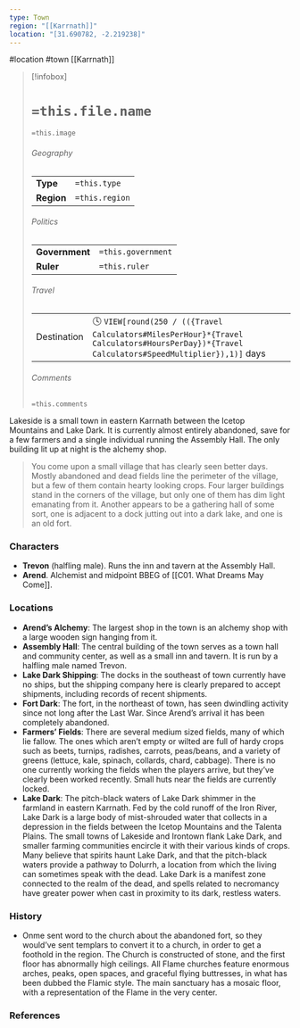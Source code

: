 ```yaml
---
type: Town
region: "[[Karrnath]]"
location: "[31.690782, -2.219238]"
---
```

 #location #town [[Karrnath]]

> [!infobox]
> # `=this.file.name`
> `=this.image`
> ###### Geography
> |  |  |
> | ---- | ---- |
> | **Type** | `=this.type` |
> | **Region** | `=this.region` |
> ###### Politics
> |  |  |
> | ---- | ---- |
> | **Government** | `=this.government` |
> | **Ruler** | `=this.ruler` |
> ###### Travel
> |  |  |
> | ---- | ---- |
> | Destination | 🕓 `VIEW[round(250 / (({Travel Calculators#MilesPerHour}*{Travel Calculators#HoursPerDay})*{Travel Calculators#SpeedMultiplier}),1)]` days |
> ###### Comments
> `=this.comments`

Lakeside is a small town in eastern Karrnath between the Icetop Mountains and Lake Dark. It is currently almost entirely abandoned, save for a few farmers and a single individual running the Assembly Hall. The only building lit up at night is the alchemy shop.

> You come upon a small village that has clearly seen better days. Mostly abandoned and dead fields line the perimeter of the village, but a few of them contain hearty looking crops. Four larger buildings stand in the corners of the village, but only one of them has dim light emanating from it. Another appears to be a gathering hall of some sort, one is adjacent to a dock jutting out into a dark lake, and one is an old fort.

### Characters

* **Trevon** (halfling male). Runs the inn and tavern at the Assembly Hall.
* **Arend**. Alchemist and midpoint BBEG of [[C01. What Dreams May Come]].

### Locations

* **Arend’s Alchemy**: The largest shop in the town is an alchemy shop with a large wooden sign hanging from it.
* **Assembly Hall**: The central building of the town serves as a town hall and community center, as well as a small inn and tavern. It is run by a halfling male named Trevon.
* **Lake Dark Shipping**: The docks in the southeast of town currently have no ships, but the shipping company here is clearly prepared to accept shipments, including records of recent shipments.
* **Fort Dark**: The fort, in the northeast of town, has seen dwindling activity since not long after the Last War. Since Arend’s arrival it has been completely abandoned.
* **Farmers’ Fields**: There are several medium sized fields, many of which lie fallow. The ones which aren’t empty or wilted are full of hardy crops such as beets, turnips, radishes, carrots, peas/beans, and a variety of greens (lettuce, kale, spinach, collards, chard, cabbage). There is no one currently working the fields when the players arrive, but they’ve clearly been worked recently. Small huts near the fields are currently locked.
* **Lake Dark**: The pitch-black waters of Lake Dark shimmer in the farmland in eastern Karrnath. Fed by the cold runoff of the Iron River, Lake Dark is a large body of mist-shrouded water that collects in a depression in the fields between the Icetop Mountains and the Talenta Plains. The small towns of Lakeside and Irontown flank Lake Dark, and smaller farming communities encircle it with their various kinds of crops. Many believe that spirits haunt Lake Dark, and that the pitch-black waters provide a pathway to Dolurrh, a location from which the living can sometimes speak with the dead. Lake Dark is a manifest zone connected to the realm of the dead, and spells related to necromancy have greater power when cast in proximity to its dark, restless waters.

### History

* Onme sent word to the church about the abandoned fort, so they would’ve sent templars to convert it to a church, in order to get a foothold in the region. The Church is constructed of stone, and the first floor has abnormally high ceilings. All Flame churches feature enormous arches, peaks, open spaces, and graceful flying buttresses, in what has been dubbed the Flamic style. The main sanctuary has a mosaic floor, with a representation of the Flame in the very center.

### References
